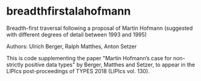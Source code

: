 # breadthfirstalahofmann
Breadth-first traversal following a proposal of Martin Hofmann (suggested with different degrees of detail between 1993 and 1995)

Authors: Ulrich Berger, Ralph Matthes, Anton Setzer

This is code supplementing the paper "Martin Hofmann’s case for non-strictly positive data types" by Berger, Matthes and Setzer, to appear in the LIPIcs post-proceedings of TYPES 2018 (LIPIcs vol. 130).
